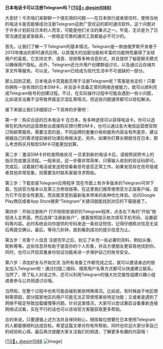 **日本电话卡可以注册Telegram吗？[[TG💪+ @esim1088](https://t.me/s/esim1088)]**

大家好！今天咱们来聊聊一个很实用的问题——在日本旅行或者居住时，使用当地的电话卡是否能够成功注册Telegram这款广受欢迎的即时通讯软件。这个问题对于许多计划前往日本的人而言，可能是他们关注的重点之一。毕竟，无论是为了日常沟通还是紧急联系，一款稳定可靠的通讯工具都是必不可少的。

首先，让我们了解一下Telegram的基本情况。Telegram是一款由俄罗斯开发者于2013年推出的即时通讯应用，以其强大的加密功能和丰富的功能特性赢得了全球用户的喜爱。它支持文字、语音、视频等多种消息形式，并且提供了秘密聊天模式以确保用户隐私。此外，Telegram还允许用户创建群组讨论，以及通过云存储共享文件等服务。可以说，Telegram已经成为现代生活中不可或缺的一部分。

那么回到正题，日本电话卡究竟能否用于注册Telegram呢？答案是肯定的！只要你拥有一张有效的日本SIM卡，并且该卡具备正常的网络连接能力，就可以顺利完成Telegram账号的创建过程。不过，在实际操作过程中可能会遇到一些小问题，比如语言设置不当导致界面显示混乱等情况，但这些问题通常都可以轻松解决。

接下来就让我们详细探讨一下具体的步骤吧：

第一步：购买合适的日本电话卡
在日本，有多种途径可以获得电话卡。你可以选择在机场内的运营商柜台直接购买预付费SIM卡，也可以通过各大电信运营商官网订购邮寄服务。需要注意的是，不同品牌的套餐价格和服务内容会有所差异，建议根据自己的需求提前做好功课后再做决定。另外，如果你打算长期居住在日本，那么考虑购买月租型SIM卡可能更加划算。

第二步：激活SIM卡并检查网络状况
一旦拿到新的电话卡后，请按照说明书上的指示完成激活流程。一般来说，这一步骤非常简单，只需输入收到的验证码即可。完成后，试着拨打电话或发送短信看看信号是否正常工作。如果发现存在信号弱或者其他异常现象，则需要及时联系客服寻求帮助。

第三步：下载安装Telegram应用程序
现在市面上有许多版本的Telegram可供下载，包括官方版本以及第三方修改版等。在这里我们推荐使用官方正版客户端，因为它不仅安全性更高，而且能享受到最新版本带来的各种优化体验。访问Google Play商店或者App Store搜索“Telegram”关键词就能找到对应的下载链接了。

第四步：开始注册账户
打开刚刚安装好的Telegram程序，点击右下角的“开始”按钮进入主界面。然后选择“注册新账户”，接着按照提示依次填写手机号码、设置密码等内容。此时系统会向你提供的号码发送一条验证短信，记得仔细核对信息无误后再提交确认。最后，等待几秒钟，直到看到成功的提示信息为止。

第五步：完善个人信息
注册完毕之后，别忘了补充一些必要的资料，例如头像、昵称等等。这些信息将有助于提高你的个人形象，并且方便朋友更容易地找到你。同时，也可以开启双重身份验证功能来进一步保护自己的账号安全。

第六步：添加好友与开始交流
当所有准备工作都完成之后，就可以邀请身边的朋友加入Telegram啦！通过扫描二维码、搜索用户名等方式都可以快速建立联系。当然了，除了私人对话之外，还可以利用Telegram的强大社交属性组建兴趣小组或者参与公共频道讨论哦。

当然啦，在整个过程中也有可能会碰到某些特殊情况。比如说，有时候由于地区限制等原因，部分国家地区的用户可能无法正常使用某些特定功能；又或者是遇到了网络不稳定导致加载缓慢等问题。针对这类情况，大家可以尝试重启设备重新连接网络试试看，实在不行的话也可以咨询官方客服获取更多帮助。

总的来说，只要遵循上述方法并且保持耐心，相信每位想要在日本使用Telegram的人都能够顺利达成目标。希望这篇文章对你有所帮助，同时也欢迎大家分享自己的经验和心得。最后再次提醒大家关注我们的频道，了解更多有趣的内容哦！

[[TG💪+ @esim1088](https://t.me/s/esim1088) ![Image](https://i.postimg.cc/4NQfJmqS/Snipaste-2025-05-13-00-14-12.png)]